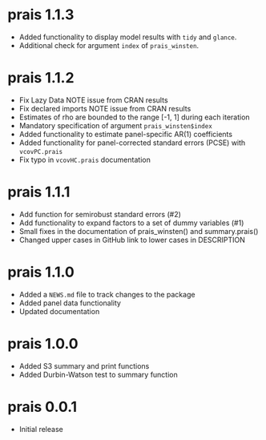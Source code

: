# prais 1.1.3

* Added functionality to display model results with `tidy` and `glance`.
* Additional check for argument `index` of `prais_winsten`.

# prais 1.1.2

* Fix Lazy Data NOTE issue from CRAN results
* Fix declared imports NOTE issue from CRAN results
* Estimates of rho are bounded to the range [-1, 1] during each iteration
* Mandatory specification of argument `prais_winsten$index`
* Added functionality to estimate panel-specific AR(1) coefficients
* Added functionality for panel-corrected standard errors (PCSE) with `vcovPC.prais`
* Fix typo in `vcovHC.prais` documentation

# prais 1.1.1

* Add function for semirobust standard errors (#2)
* Add functionality to expand factors to a set of dummy variables (#1)
* Small fixes in the documentation of prais_winsten() and summary.prais()
* Changed upper cases in GitHub link to lower cases in DESCRIPTION

# prais 1.1.0

* Added a `NEWS.md` file to track changes to the package
* Added panel data functionality
* Updated documentation

# prais 1.0.0

* Added S3 summary and print functions
* Added Durbin-Watson test to summary function

# prais 0.0.1

* Initial release
